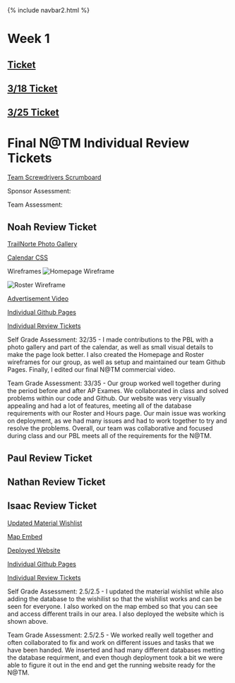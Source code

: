 {% include navbar2.html %}

# Week 1
## [Ticket](https://github.com/NoahJ214/Team-Screwdrivers/issues/11)

## [3/18 Ticket](https://github.com/NoahJ214/Team-Screwdrivers/issues/14)

## [3/25 Ticket](https://github.com/NoahJ214/Team-Screwdrivers/issues/17)

# Final N@TM Individual Review Tickets

[Team Screwdrivers Scrumboard](https://github.com/NoahJ214/Team-Screwdrivers/projects/1)

Sponsor Assessment: 

Team Assessment: 


## Noah Review Ticket

[TrailNorte Photo Gallery](https://github.com/NoahJ214/Team-Screwdrivers/commit/a9c281828240e690eb339bac1fb3a7370afff106)

[Calendar CSS](https://github.com/NoahJ214/Team-Screwdrivers/commit/d930a53bb9410866013481fa4a7cf2f1dc02c094)

Wireframes
![Homepage Wireframe](https://user-images.githubusercontent.com/89223537/171664866-d1db1b54-2b5e-4a37-ac25-d961af2f9279.png)

![Roster Wireframe](https://user-images.githubusercontent.com/89223537/171665329-b943c880-45b2-427a-bb5d-b17935bc0349.png)

[Advertisement Video](https://youtu.be/8edjipfTVGs)

[Individual Github Pages](https://noahj214.github.io/NoahJengCSP/)

[Individual Review Tickets](https://github.com/NoahJ214/NoahJengCSP/projects/1)

Self Grade Assessment: 32/35 - I made contributions to the PBL with a photo gallery and part of the calendar, as well as small visual details to make the page look better. I also created the Homepage and Roster wireframes for our group, as well as setup and maintained our team Github Pages. Finally, I edited our final N@TM commercial video.

Team Grade Assessment: 33/35 - Our group worked well together during the period before and after AP Exames. We collaborated in class and solved problems within our code and Github. Our website was very visually appealing and had a lot of features, meeting all of the database requirements with our Roster and Hours page. Our main issue was working on deployment, as we had many issues and had to work together to try and resolve the problems. Overall, our team was collaborative and focused during class and our PBL meets all of the requirements for the N@TM.

## Paul Review Ticket

## Nathan Review Ticket

## Isaac Review Ticket

[Updated Material Wishlist](https://github.com/NoahJ214/Team-Screwdrivers/commit/787cb383f7be8d79a8dac1346e3129804ac382ae)

[Map Embed](https://github.com/NoahJ214/Team-Screwdrivers/commit/98b9dc6133dda78cbb2ed70c58ceac2faa6babd0)

[Deployed Website](trailnorteservices.tk)

[Individual Github Pages](https://isaac-le.github.io/Tri3Repo/)

[Individual Review Tickets](https://isaac-le.github.io/Tri3Repo/reviewticket)

Self Grade Assessment: 2.5/2.5 - I updated the material wishlist while also adding the database to the wishilist so that the wishilist works and can be seen for everyone. I also worked on the map embed so that you can see and access different trails in our area. I also deployed the website which is shown above.
 
Team Grade Assessment: 2.5/2.5 - We worked really well together and often collaborated to fix and work on different issues and tasks that we have been handed. We inserted and had many different databases metting the database requirment, and even though deployment took a bit we were able to figure it out in the end and get the running website ready for the N@TM.
